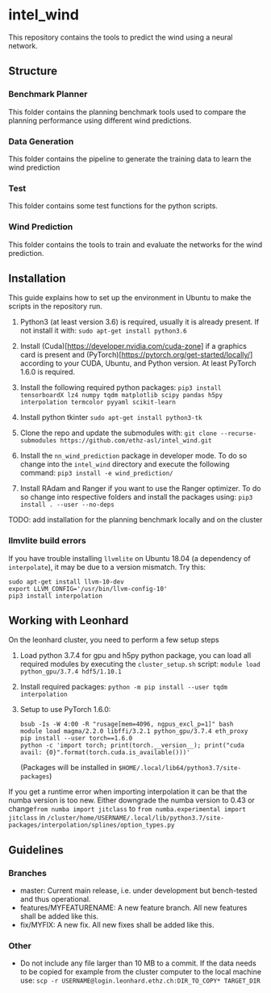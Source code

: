 # intel_wind

This repository contains the tools to predict the wind using a neural network.

## Structure
### Benchmark Planner
This folder contains the planning benchmark tools used to compare the planning performance using different wind predictions.

### Data Generation
This folder contains the pipeline to generate the training data to learn the wind prediction

### Test
This folder contains some test functions for the python scripts.

### Wind Prediction
This folder contains the tools to train and evaluate the networks for the wind prediction.

## Installation
This guide explains how to set up the environment in Ubuntu to make the scripts in the repository run.

1. Python3 (at least version 3.6) is required, usually it is already present. If not install it with:
   `sudo apt-get install python3.6`

2. Install (Cuda)[https://developer.nvidia.com/cuda-zone] if a graphics card is present and (PyTorch)[https://pytorch.org/get-started/locally/] according to your CUDA, Ubuntu, and Python version. At least PyTorch 1.6.0 is required.

3. Install the following required python packages:
   `pip3 install tensorboardX lz4 numpy tqdm matplotlib scipy pandas h5py interpolation termcolor pyyaml scikit-learn`
   
4. Install python tkinter
   `sudo apt-get install python3-tk`

5. Clone the repo and update the submodules with:
   `git clone --recurse-submodules https://github.com/ethz-asl/intel_wind.git`

5. Install the `nn_wind_prediction` package in developer mode. To do so change into the `intel_wind` directory and execute the following command:
   `pip3 install -e wind_prediction/`

6. Install RAdam and Ranger if you want to use the Ranger optimizer. To do so change into respective folders and install the packages using:
   `pip3 install . --user --no-deps`

TODO: add installation for the planning benchmark locally and on the cluster

### llmvlite build errors
If you have trouble installing `llvmlite` on Ubuntu 18.04 (a dependency of `interpolate`), it may be due to a version mismatch. Try this:
   ```
   sudo apt-get install llvm-10-dev
   export LLVM_CONFIG='/usr/bin/llvm-config-10'
   pip3 install interpolation
   ```   

## Working with Leonhard

On the leonhard cluster, you need to perform a few setup steps

1. Load python 3.7.4 for gpu and h5py python package, you can load all required modules by executing the `cluster_setup.sh` script:
   `module load python_gpu/3.7.4 hdf5/1.10.1`
   
2. Install required packages:
   `python -m pip install --user tqdm interpolation`
   
3. Setup to use PyTorch 1.6.0:
   ~~~
   bsub -Is -W 4:00 -R "rusage[mem=4096, ngpus_excl_p=1]" bash
   module load magma/2.2.0 libffi/3.2.1 python_gpu/3.7.4 eth_proxy
   pip install --user torch==1.6.0
   python -c 'import torch; print(torch.__version__); print("cuda avail: {0}".format(torch.cuda.is_available()))'
   ~~~
   (Packages will be installed in `$HOME/.local/lib64/python3.7/site-packages`)

If you get a runtime error when importing interpolation it can be that the numba version is too new.
Either downgrade the numba version to 0.43 or change`from numba import jitclass` to `from numba.experimental import jitclass` in
`/cluster/home/USERNAME/.local/lib/python3.7/site-packages/interpolation/splines/option_types.py`

## Guidelines
### Branches
- master: Current main release, i.e. under development but bench-tested and thus operational.
- features/MYFEATURENAME: A new feature branch. All new features shall be added like this.
- fix/MYFIX: A new fix. All new fixes shall be added like this.

### Other
- Do not include any file larger than 10 MB to a commit. If the data needs to be copied for example from the cluster computer to the local machine use:
    `scp -r USERNAME@login.leonhard.ethz.ch:DIR_TO_COPY* TARGET_DIR`
